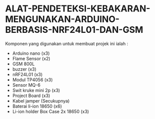 # ALAT-PENDETEKSI-KEBAKARAN-MENGUNAKAN-ARDUINO-BERBASIS-NRF24L01-DAN-GSM

Komponen yang digunakan untuk membuat projek ini ialah :

- Arduino nano (x3) 
- Flame Sensor (x2) 
- GSM 800L
- buzzer (x3)
- nRF24L01 (x3)
- Modul TP4056 (x3)
- Sensor MQ-6
- Swit kruke mini 2p (x3)
- Project Board (x3)
- Kabel jamper (Secukupnya)
- Baterai li-ion 18650 (x6)
- Li-ion holder Box Case 2x 18650 (x3) 

